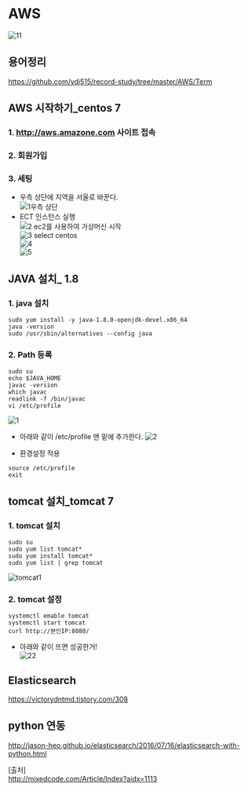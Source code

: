 # AWS
![11](https://user-images.githubusercontent.com/32935365/65868658-a77aba00-e3b3-11e9-985d-55c2599ec982.PNG)  

## 용어정리
https://github.com/ydj515/record-study/tree/master/AWS/Term

## AWS 시작하기_centos 7
### 1. http://aws.amazone.com 사이트 접속
### 2. 회원가입
### 3. 세팅  
- 우측 상단에 지역을 서울로 바꾼다.  
![1우측 상단](https://user-images.githubusercontent.com/32935365/66216797-184a0b00-e701-11e9-8b91-29d1898abc7c.PNG)  
- ECT 인스턴스 실행  
![2 ec2를 사용하여 가상머신 시작](https://user-images.githubusercontent.com/32935365/66216815-1f711900-e701-11e9-937c-1636743fabe0.PNG)  
![3 select centos](https://user-images.githubusercontent.com/32935365/66216831-2730bd80-e701-11e9-914c-639a74606a26.PNG)  
![4](https://user-images.githubusercontent.com/32935365/66216847-2ef06200-e701-11e9-8237-f3bfed2e3859.PNG)  
![5](https://user-images.githubusercontent.com/32935365/66216864-357ed980-e701-11e9-983d-139d24a31189.PNG)  

## JAVA 설치_ 1.8
### 1. java 설치
```
sudo yum install -y java-1.8.0-openjdk-devel.x86_64
java -version
sudo /usr/sbin/alternatives --config java
```


### 2. Path 등록
```
sudo su
echo $JAVA_HOME
javac -version
which javac
readlink -f /bin/javac
vi /etc/profile
```
![1](https://user-images.githubusercontent.com/32935365/67461161-aae22800-f677-11e9-9757-7503eb7a3f3c.PNG)

- 아래와 같이 /etc/profile 맨 밑에 추가한다.
![2](https://user-images.githubusercontent.com/32935365/67461569-9a7e7d00-f678-11e9-9972-86cea4570f23.PNG)

- 환경설정 적용
```
source /etc/profile
exit
```

## tomcat 설치_tomcat 7
### 1. tomcat 설치
```
sudo su
sudo yum list tomcat*
sudo yum install tomcat*
sudo yum list | grep tomcat
```
![tomcat1](https://user-images.githubusercontent.com/32935365/67461654-c6016780-f678-11e9-9205-9fd7fd89113e.PNG)

### 2. tomcat 설정
```
systemctl emable tomcat
systemctl start tomcat
curl http://본인IP:8080/
```

- 아래와 같이 뜨면 성공한거!  
![22](https://user-images.githubusercontent.com/32935365/67461693-e92c1700-f678-11e9-8501-6c166adc8018.PNG)




## Elasticsearch
https://victorydntmd.tistory.com/308

## python 연동
http://jason-heo.github.io/elasticsearch/2016/07/16/elasticsearch-with-python.html

[출처]  
http://mixedcode.com/Article/Index?aidx=1113